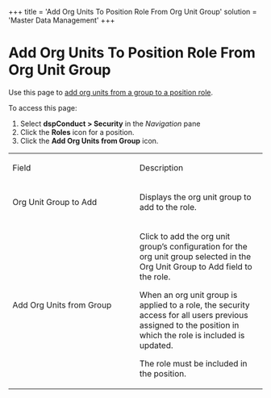 +++
title = 'Add Org Units To Position Role From Org Unit Group'
solution = 'Master Data Management'
+++

# Add Org Units To Position Role From Org Unit Group

<div class="use">

Use this page to [add org units from a group to a position
role](../Use_Cases/Add_Org_Units_from_a_Group_to_Roles#Add_Org_Units_from_a_Group_to_a_Position_Role).

</div>

To access this page:

1.  Select <span style="font-weight: bold;">dspConduct \>
    </span>**Security** in the *Navigation* pane
2.  Click the <span style="font-weight: bold;">Roles</span> icon for a
    position.
3.  Click the **Add Org Units from Group** icon.

<table>
<colgroup>
<col style="width: 50%" />
<col style="width: 50%" />
</colgroup>
<tbody>
<tr class="odd">
<td><p>Field</p></td>
<td><p>Description</p></td>
</tr>
<tr class="even">
<td><p>Org Unit Group to Add</p></td>
<td><p>Displays the org unit group to add to the role.</p></td>
</tr>
<tr class="odd">
<td><p>Add Org Units from Group</p></td>
<td><p>Click to add the org unit group’s configuration for the org unit group selected in the Org Unit Group to Add field to the role.</p>
<p>When an org unit group is applied to a role, the security access for all users previous assigned to the position in which the role is included is updated.</p>
<p>The role must be included in the position.</p></td>
</tr>
</tbody>
</table>
